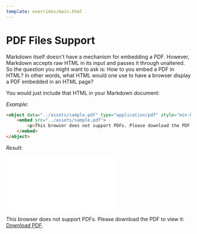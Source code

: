 ```yaml
---
template: overrides/main.html
---
```


# PDF Files Support

Markdown itself doesn't have a mechanism for embedding a PDF. However, Markdown accepts raw HTML in its input and passes it through unaltered. So the question you might want to ask is: How to you embed a PDF in HTML? In other words, what HTML would one use to have a browser display a PDF embedded in an HTML page?

You would just include that HTML in your Markdown document:

_Example_:

``` html linenums="1"
<object data="../assets/sample.pdf" type="application/pdf" style="min-height:100vh;width:100%">
    <embed src="../assets/sample.pdf">
        <p>This browser does not support PDFs. Please download the PDF to view it: <a href="../assets/sample.pdf">Download PDF</a>.</p>
    </embed>
</object>
```

_Result_:

<object data="../assets/sample.pdf" type="application/pdf" style="min-height:100vh;width:100%">
    <embed src="../assets/sample.pdf">
        <p>This browser does not support PDFs. Please download the PDF to view it: <a href="../assets/sample.pdf">Download PDF</a>.</p>
    </embed>
</object>
